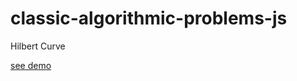 classic-algorithmic-problems-js
===============================

Hilbert Curve

[see demo](http://artemdude.github.io/classic-algorithmic-problems-js/)
